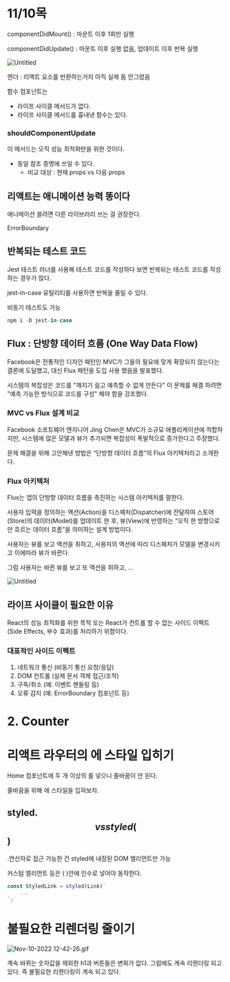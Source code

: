 # 11/10목

componentDidMount() : 마운트 이후 1회만 실행

componentDidUpdate() : 마운트 이후 실행 없음, 업데이트 이후 반복 실행

![Untitled](https://s3-us-west-2.amazonaws.com/secure.notion-static.com/10006d66-eccb-4dcd-b921-df5a605ce391/Untitled.png)

렌더 : 리액트 요소를 반환하는거지 아직 실제 돔 안그렸음

함수 컴포넌트는

- 라이프 사이클 메서드가 없다.
- 라이프 사이클 메서드를 흉내낸 함수는 있다.

### shouldComponentUpdate

이 메서드는 오직 성능 최적화만을 위한 것이다.

- 동일 참조 증명에 쓰일 수 있다.
  - 비교 대상 : 현재 props vs 다음 props

## 리액트는 애니메이션 능력 똥이다

애니메이션 쓸려면 다른 라이브러리 쓰는 걸 권장한다.

ErrorBoundary

## 반복되는 테스트 코드

Jest 테스트 러너를 사용해 테스트 코드를 작성하다 보면 반복되는 테스트 코드를 작성하는 경우가 많다.

jest-in-case 유틸리티를 사용하면 반복을 줄일 수 있다.

비동기 테스트도 가능

```jsx
npm i -D jest-in-case
```

## Flux : 단방향 데이터 흐름 (One Way Data Flow)

Facebook은 전통적인 디자인 패턴인 MVC가 그들의 필요에 맞게 확장되지 않는다는 결론에 도달했고, 대신 Flux 패턴을 도입 사용 했음을 발표했다.

시스템의 복잡성은 코드를 "깨지기 쉽고 예측할 수 없게 만든다" 이 문제를 해결 하려면 "예측 가능한 방식으로 코드를 구성" 해야 함을 강조했다.

### MVC vs Flux 설계 비교

Facebook 소프트웨어 엔지니어 Jing Chen은 MVC가 소규모 애플리케이션에 적합하지만, 시스템에 많은 모델과 뷰가 추가되면 복잡성이 폭발적으로 증가한다고 주장했다.

문제 해결을 위해 고안해낸 방법은 “단방향 데이터 흐름”의 Flux 아키텍처라고 소개한다.

### Flux 아키텍처

Flux는 앱의 단방향 데이터 흐름을 촉진하는 시스템 아키텍처를 말한다.

사용자 입력을 정의하는 액션(Action)을 디스패처(Dispatcher)에 전달하여 스토어(Store)의 데이터(Model)를 업데이트 한 후, 뷰(View)에 반영하는 “오직 한 방향으로만 흐르는 데이터 흐름”을 의미하는 설계 방법이다.

사용자는 뷰를 보고 액션을 취하고, 사용자의 액션에 따라 디스패처가 모델을 변경시키고 이에따라 뷰가 바뀐다.

그럼 사용자는 바뀐 뷰를 보고 또 액션을 취하고, …

![Untitled](https://s3-us-west-2.amazonaws.com/secure.notion-static.com/13bc6f28-359d-449b-ac52-679628408e37/Untitled.png)

## 라이프 사이클이 필요한 이유

React의 성능 최적화를 위한 목적 또는 React가 컨트롤 할 수 없는 사이드 이펙트(Side Effects, 부수 효과)를 처리하기 위함이다.

### 대표적인 사이드 이펙트

1. 네트워크 통신 (비동기 통신 요청/응답)
2. DOM 컨트롤 (실제 문서 객체 접근/조작)
3. 구독/취소 (예: 이벤트 핸들링 등)
4. 오류 감지 (예: ErrorBoundary 컴포넌트 등)

# 2. Counter

# 리액트 라우터의 <Link>에 스타일 입히기

Home 컴포넌트에 두 개 이상의 <Link>를 넣으니 줄바꿈이 안 된다.

줄바꿈을 위해 <Link>에 스타일을 입혀보자.

## styled.$$ vs styled($$)

.연산자로 접근 가능한 건 styled에 내장된 DOM 엘리먼트만 가능

커스텀 엘리먼트 등은 ( )안에 인수로 넣어야 동작한다.

```jsx
const StyledLink = styled(Link)`
	...
`;
```

# 불필요한 리렌더링 줄이기

![Nov-10-2022 12-42-26.gif](https://s3-us-west-2.amazonaws.com/secure.notion-static.com/92b0192d-4f72-474f-9b55-0936ae29320a/Nov-10-2022_12-42-26.gif)

계속 바뀌는 숫자값을 제외한 h1과 버튼들은 변화가 없다. 그럼에도 계속 리렌더링 되고 있다. 즉 불필요한 리렌더링이 계속 되고 있다.
